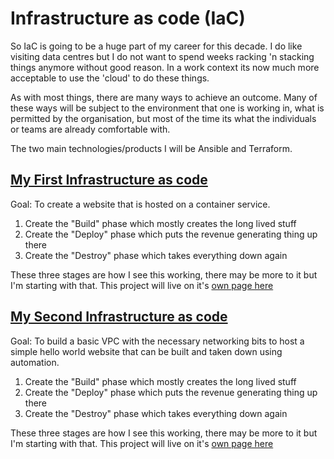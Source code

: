 # Infrastructure as code (IaC)

So IaC is going to be a huge part of my career for this decade. I do like
visiting data centres but I do not want to spend weeks racking 'n stacking
things anymore without good reason. In a work context its now much more acceptable
to use the 'cloud' to do these things.

As with most things, there are many ways to achieve an outcome. Many of these
ways will be subject to the environment that one is working in, what is permitted
by the organisation, but most of the time its what the individuals or teams
are already comfortable with.

The two main technologies/products I will be Ansible and Terraform.

## [My First Infrastructure as code](iac/my-first-iac.md)
Goal: To create a website that is hosted on a container service.

1. Create the "Build" phase which mostly creates the long lived stuff
2. Create the "Deploy" phase which puts the revenue generating thing up there
3. Create the "Destroy" phase which takes everything down again

These three stages are how I see this working, there may be more to it but
I'm starting with that. This project will live on it's
[own page here](iac/my-first-iac.md)

## [My Second Infrastructure as code](iac/my-second-iac.md)
Goal: To build a basic VPC with the necessary networking bits to host a simple
hello world website that can be built and taken down using automation.

1. Create the "Build" phase which mostly creates the long lived stuff
2. Create the "Deploy" phase which puts the revenue generating thing up there
3. Create the "Destroy" phase which takes everything down again

These three stages are how I see this working, there may be more to it but
I'm starting with that. This project will live on it's
[own page here](iac/my-first-iac.md)
